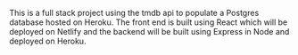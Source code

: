 This is a full stack project using the tmdb api to populate a Postgres database hosted on Heroku. The front end is built using React which will be deployed on Netlify and the backend will be built using Express in Node and deployed on Heroku.  
